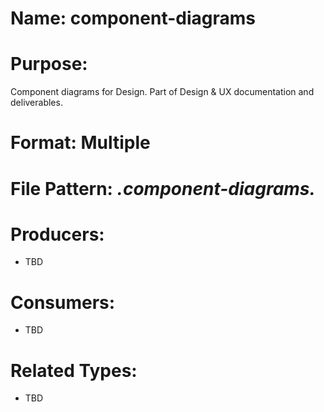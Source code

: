# Name: component-diagrams

# Purpose:
Component diagrams for Design. Part of Design & UX documentation and deliverables.

# Format: Multiple

# File Pattern: *.component-diagrams.*

# Producers:
- TBD

# Consumers:
- TBD

# Related Types:
- TBD
